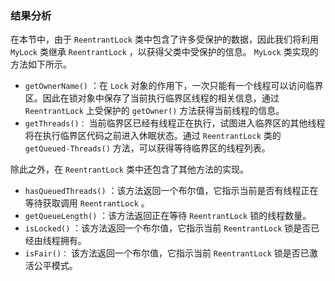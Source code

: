 ### 结果分析

在本节中，由于 `ReentrantLock` 类中包含了许多受保护的数据，因此我们将利用 `MyLock` 类继承 `ReentrantLock` ，以获得父类中受保护的信息。 `MyLock` 类实现的方法如下所示。

+ `getOwnerName()` ：在 `Lock` 对象的作用下，一次只能有一个线程可以访问临界区。因此在锁对象中保存了当前执行临界区线程的相关信息，通过 `ReentrantLock` 上受保护的 `getOwner()` 方法获得当前线程的信息。
+ `getThreads()：` 当前临界区已经有线程正在执行，试图进入临界区的其他线程将在执行临界区代码之前进入休眠状态。通过 `ReentrantLock` 类的 `getQueued-Threads()` 方法，可以获得等待临界区的线程列表。

除此之外，在 `ReentrantLock` 类中还包含了其他方法的实现。

+ `hasQueuedThreads()` ：该方法返回一个布尔值，它指示当前是否有线程正在等待获取调用 `ReentrantLock` 。
+ `getQueueLength()` ：该方法返回正在等待 `ReentrantLock` 锁的线程数量。
+ `isLocked()` ：该方法返回一个布尔值，它指示当前 `ReentrantLock` 锁是否已经由线程拥有。
+ `isFair()：` 该方法返回一个布尔值，它指示当前 `ReentrantLock` 锁是否已激活公平模式。

